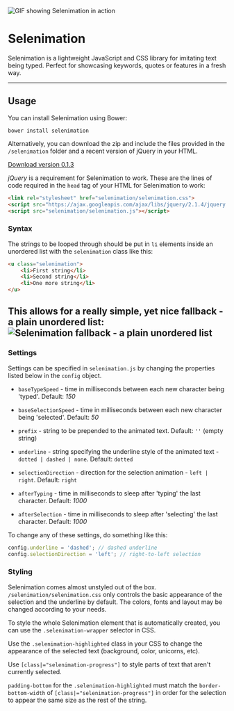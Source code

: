 ![GIF showing Selenimation in action](http://i.imgur.com/fuuZHfE.gif)

# Selenimation
Selenimation is a lightweight JavaScript and CSS library for imitating text being typed. Perfect for showcasing keywords, quotes or features in a fresh way.

---
## Usage

You can install Selenimation using Bower:
````
bower install selenimation 
````

Alternatively, you can download the zip and include the files provided in the `/selenimation` folder and a recent version of jQuery in your HTML.

[Download version 0.1.3](https://github.com/mklopets/selenimation/archive/0.1.3.zip)


*jQuery* is a requirement for Selenimation to work. These are the lines of code required in the `head` tag of your HTML for Selenimation to work:
````html
<link rel="stylesheet" href="selenimation/selenimation.css">
<script src="https://ajax.googleapis.com/ajax/libs/jquery/2.1.4/jquery.min.js"></script>
<script src="selenimation/selenimation.js"></script>
````

### Syntax

The strings to be looped through should be put in `li` elements inside an unordered list with the `selenimation` class like this:
````html
<u class="selenimation">
	<li>First string</li>
	<li>Second string</li>
	<li>One more string</li>
</u>
````
This allows for a really simple, yet nice fallback - a plain unordered list:
![Selenimation fallback - a plain unordered list](http://i.imgur.com/8DKiWOL.png)
---
### Settings

Settings can be specified in `selenimation.js` by changing the properties listed below in the `config` object.

* `baseTypeSpeed` - time in milliseconds between each new character being 'typed'. Default: *150*

* `baseSelectionSpeed` - time in milliseconds between each new character being 'selected'. Default: *50*

* `prefix` - string to be prepended to the animated text. Default: `''` (empty string)

* `underline` - string specifying the underline style of the animated text - `dotted | dashed | none`. Default: `dotted`

* `selectionDirection` - direction for the selection animation - `left | right`. Default: `right`

* `afterTyping` - time in milliseconds to sleep after 'typing' the last character. Default: *1000*

* `afterSelection` - time in milliseconds to sleep after 'selecting' the last character. Default: *1000*

To change any of these settings, do something like this:
````javascript
config.underline = 'dashed'; // dashed underline
config.selectionDirection = 'left'; // right-to-left selection
````


### Styling

Selenimation comes almost unstyled out of the box. `/selenimation/selenimation.css` only controls the basic appearance of the selection and the underline by default. The colors, fonts and layout may be changed according to your needs.

To style the whole Selenimation element that is automatically created, you can use the `.selenimation-wrapper` selector in CSS.

Use the `.selenimation-highlighted` class in your CSS to change the appearance of the selected text (background, color, unicorns, etc).

Use `[class|="selenimation-progress"]` to style parts of text that aren't currently selected.

`padding-bottom` for the `.selenimation-highlighted` must match the `border-bottom-width` of `[class|="selenimation-progress"]` in order for the selection to appear the same size as the rest of the string.

